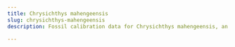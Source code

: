 ```yaml
---
title: Chrysichthys mahengeensis
slug: chrysichthys-mahengeensis
description: Fossil calibration data for Chrysichthys mahengeensis, an extinct species of fish. Includes taxonomy authority and locality references, and cross-references to living taxa.

---
```

